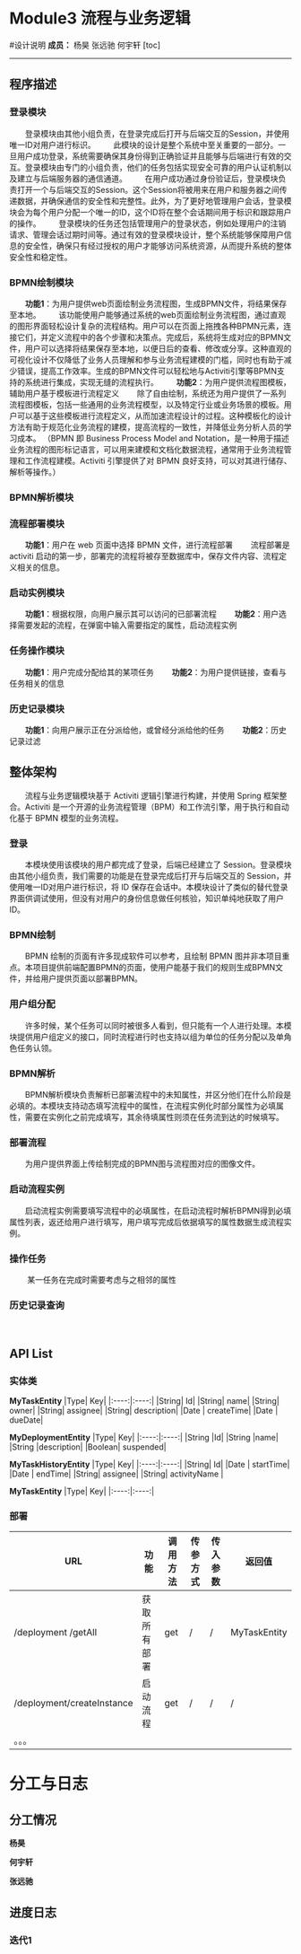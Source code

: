 # Module3 流程与业务逻辑
#设计说明
**成员：** 杨昊 张远驰 何宇轩
[toc]
**** 

## 程序描述
### 登录模块
&emsp;&emsp;登录模块由其他小组负责，在登录完成后打开与后端交互的Session，并使用唯一ID对用户进行标识。
&emsp;&emsp;此模块的设计是整个系统中至关重要的一部分。一旦用户成功登录，系统需要确保其身份得到正确验证并且能够与后端进行有效的交互。登录模块由专门的小组负责，他们的任务包括实现安全可靠的用户认证机制以及建立与后端服务器的通信通道。
&emsp;&emsp;在用户成功通过身份验证后，登录模块负责打开一个与后端交互的Session。这个Session将被用来在用户和服务器之间传递数据，并确保通信的安全性和完整性。此外，为了更好地管理用户会话，登录模块会为每个用户分配一个唯一的ID，这个ID将在整个会话期间用于标识和跟踪用户的操作。
&emsp;&emsp;登录模块的任务还包括管理用户的登录状态，例如处理用户的注销请求、管理会话过期时间等。通过有效的登录模块设计，整个系统能够保障用户信息的安全性，确保只有经过授权的用户才能够访问系统资源，从而提升系统的整体安全性和稳定性。
### BPMN绘制模块
&emsp;&emsp;**功能1**：为用户提供web页面绘制业务流程图，生成BPMN文件，将结果保存至本地。
&emsp;&emsp;该功能使用户能够通过系统的web页面绘制业务流程图，通过直观的图形界面轻松设计复杂的流程结构。用户可以在页面上拖拽各种BPMN元素，连接它们，并定义流程中的各个步骤和决策点。完成后，系统将生成对应的BPMN文件，用户可以选择将结果保存至本地，以便日后的查看、修改或分享。这种直观的可视化设计不仅降低了业务人员理解和参与业务流程建模的门槛，同时也有助于减少错误，提高工作效率。生成的BPMN文件可以轻松地与Activiti引擎等BPMN支持的系统进行集成，实现无缝的流程执行。
&emsp;&emsp;**功能2**：为用户提供流程图模板，辅助用户基于模板进行流程定义
&emsp;&emsp;除了自由绘制，系统还为用户提供了一系列流程图模板，包括一些通用的业务流程模型，以及特定行业或业务场景的模板。用户可以基于这些模板进行流程定义，从而加速流程设计的过程。这种模板化的设计方法有助于规范化业务流程的建模，提高流程的一致性，并降低业务分析人员的学习成本。
（BPMN 即 Business Process Model and Notation，是一种用于描述业务流程的图形标记语言，可以用来建模和文档化数据流程，通常用于业务流程管理和工作流程建模。Activiti 引擎提供了对 BPMN 良好支持，可以对其进行储存、解析等操作。）

### BPMN解析模块

### 流程部署模块
&emsp;&emsp;**功能1**：用户在 web 页面中选择 BPMN 文件，进行流程部署
&emsp;&emsp;流程部署是 activiti 启动的第一步，部署完的流程将被存至数据库中，保存文件内容、流程定义相关的信息。
### 启动实例模块
&emsp;&emsp;**功能1**：根据权限，向用户展示其可以访问的已部署流程
&emsp;&emsp;**功能2**：用户选择需要发起的流程，在弹窗中输入需要指定的属性，启动流程实例
### 任务操作模块
&emsp;&emsp;**功能1**：用户完成分配给其的某项任务
&emsp;&emsp;**功能2**：为用户提供链接，查看与任务相关的信息

### 历史记录模块
&emsp;&emsp;**功能1**：向用户展示正在分派给他，或曾经分派给他的任务
&emsp;&emsp;**功能2**：历史记录过滤

## 整体架构
&emsp;&emsp;流程与业务逻辑模块基于 Activiti 逻辑引擎进行构建，并使用 Spring 框架整合。Activiti 是一个开源的业务流程管理（BPM）和工作流引擎，用于执行和自动化基于 BPMN 模型的业务流程。


### 登录
&emsp;&emsp;本模块使用该模块的用户都完成了登录，后端已经建立了 Session。登录模块由其他小组负责，我们需要的功能是在登录完成后打开与后端交互的 Session，并使用唯一ID对用户进行标识，将 ID 保存在会话中。本模块设计了类似的替代登录界面供调试使用，但没有对用户的身份信息做任何核验，知识单纯地获取了用户 ID。
### BPMN绘制
&emsp;&emsp;BPMN 绘制的页面有许多现成软件可以参考，且绘制 BPMN 图并非本项目重点。本项目提供前端配置BPMN的页面，使用户能基于我们的规则生成BPMN文件，并给用户提供页面以部署BPMN。
### 用户组分配
&emsp;&emsp;许多时候，某个任务可以同时被很多人看到，但只能有一个人进行处理。本模块提供用户组定义的接口，同时流程进行时也支持以组为单位的任务分配以及单角色任务认领。
&emsp;&emsp;
### BPMN解析
&emsp;&emsp;BPMN解析模块负责解析已部署流程中的未知属性，并区分他们在什么阶段是必填的。本模块支持动态填写流程中的属性，在流程实例化时部分属性为必填属性，需要在实例化之前完成填写，其余待填属性则须在任务流到达的时候填写。
### 部署流程
&emsp;&emsp;为用户提供界面上传绘制完成的BPMN图与流程图对应的图像文件。

### 启动流程实例
&emsp;&emsp;启动流程实例需要填写流程中的必填属性，在启动流程时解析BPMN得到必填属性列表，返还给用户进行填写，用户填写完成后依据填写的属性数据生成流程实例。

### 操作任务
&emsp;&emsp;
某一任务在完成时需要考虑与之相邻的属性

### 历史记录查询
&emsp;&emsp;

## API List
### 实体类
**MyTaskEntity**
|Type| Key|
|:----:|:----:|
|String| Id|
|String| name|
|String| owner|
|String| assignee|
|String| description|
|Date  |  createTime|
|Date  |  dueDate|

**MyDeploymentEntity**
|Type| Key|
|:----:|:----:|
|String |Id|
|String |name|
|String |description|
|Boolean| suspended|

**MyTaskHistoryEntity**
|Type| Key|
|:----:|:----:|
|String| Id|
|Date  | startTime|
|Date  | endTime|
|String| assignee|
|String| activityName |

**MyTaskEntity**
|Type| Key|
|:----:|:----:|

### 部署





| URL      | 功能     | 调用方法     | 传参方式     | 传入参数  | 返回值 |
| ----------- | ----------- | ----------- | ----------- | ----------- | ----------- |
|/deployment /getAll     | 获取所有部署     | get     | /     | /  | MyTaskEntity |
| /deployment/createInstance     | 启动流程  | get     | /     | /  | / |
| 。。。 |

# 分工与日志
## 分工情况
**杨昊**


**何宇轩**

**张远驰**


## 进度日志
### 迭代1
